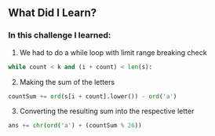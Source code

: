 ## What Did I Learn?

### In this challenge I learned:

1. We had to do a while loop with limit range breaking check
```python
while count < k and (i + count) < len(s):
```

2. Making the sum of the letters
```python
countSum += ord(s[i + count].lower()) - ord('a')
```

3. Converting the resulting sum into the respective letter
```python
ans += chr(ord('a') + (countSum % 26))
```